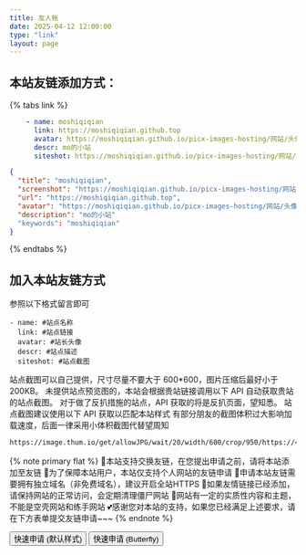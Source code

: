```yaml
---
title: 友人帐
date: 2025-04-12 12:00:00
type: "link"
layout: page
---
```

## 本站友链添加方式：
{% tabs link %}
<!-- tab 🙋 butterfly-💭candy -->
```yml
    - name: moshiqiqian
      link: https://moshiqiqian.github.top
      avatar: https://moshiqiqian.github.io/picx-images-hosting/网站/头像.6t7ez45a2v.webp
      descr: mo的小站
      siteshot: https://moshiqiqian.github.io/picx-images-hosting/网站/站点截图.8ojzrqhpp2.webp
```
<!-- endtab -->

<!-- tab 🥗Volantis -->
```JSON
{
  "title": "moshiqiqian",
  "screenshot": "https://moshiqiqian.github.io/picx-images-hosting/网站/站点截图.8ojzrqhpp2.webp",
  "url": "https://moshiqiqian.github.top",
  "avatar": "https://moshiqiqian.github.io/picx-images-hosting/网站/头像.6t7ez45a2v.webp",
  "description": "mo的小站"
  "keywords": "moshiqiqian"
}
```
<!-- endtab -->


{% endtabs %}


## 加入本站友链方式
参照以下格式留言即可
```YML
- name: #站点名称
  link: #站点链接
  avatar: #站长头像
  descr: #站点描述
  siteshot: #站点截图 
```

站点截图可以自己提供，尺寸尽量不要大于 600*600，图片压缩后最好小于200KB。
未提供站点预览图的，本站会根据贵站链接调用以下 API 自动获取贵站的站点截图。
对于做了反扒措施的站点，API 获取的将是反扒页面，望知悉。
站点截图建议使用以下 API 获取以匹配本站样式
有部分朋友的截图体积过大影响加载速度，后面一律采用小体积截图代替望周知
```markdown
https://image.thum.io/get/allowJPG/wait/20/width/600/crop/950/https://<你的域名>/
```

{% note primary flat %}
🎉本站支持交换友链，在您提出申请之前，请将本站添加至友链
🥗为了保障本站用户，本站仅支持个人网站的友链申请
🍧申请本站友链需要拥有独立域名（非免费域名），建议开启全站HTTPS
🥫如果友情链接已经添加，请保持网站的正常访问，会定期清理僵尸网站
🍖网站有一定的实质性内容和主题，不能是空壳网站和练手网站
💕感谢您对本站的支持，如果您已经满足上述要求，请在下方表单提交友链申请~~~
{% endnote %}

<div class="addBtn"><button onclick="leonus.linkCom()"><i class="fa-solid fa-circle-plus"></i>快速申请 (默认样式)</button> <button onclick="leonus.linkCom(&quot;bf&quot;)"><i class="fa-solid fa-circle-plus"></i>快速申请 (Butterfly)</button></div>
<link rel="stylesheet" href="/css/kslink.css">
<script src="/js/kslink.js"></script>